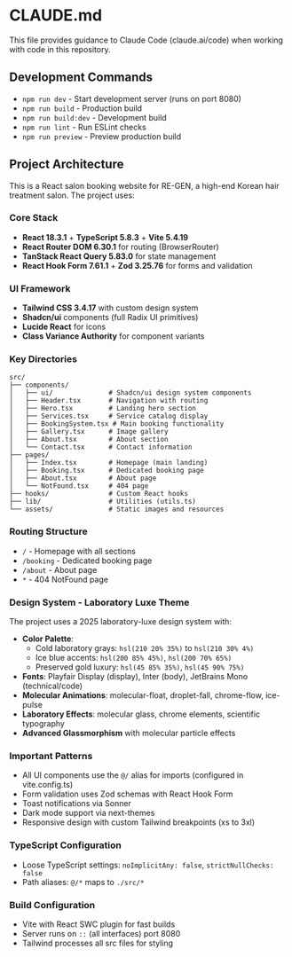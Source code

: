 # CLAUDE.md

This file provides guidance to Claude Code (claude.ai/code) when working with code in this repository.

## Development Commands

- `npm run dev` - Start development server (runs on port 8080)
- `npm run build` - Production build
- `npm run build:dev` - Development build
- `npm run lint` - Run ESLint checks
- `npm run preview` - Preview production build

## Project Architecture

This is a React salon booking website for RE-GEN, a high-end Korean hair treatment salon. The project uses:

### Core Stack
- **React 18.3.1** + **TypeScript 5.8.3** + **Vite 5.4.19**
- **React Router DOM 6.30.1** for routing (BrowserRouter)
- **TanStack React Query 5.83.0** for state management
- **React Hook Form 7.61.1** + **Zod 3.25.76** for forms and validation

### UI Framework
- **Tailwind CSS 3.4.17** with custom design system
- **Shadcn/ui** components (full Radix UI primitives)
- **Lucide React** for icons
- **Class Variance Authority** for component variants

### Key Directories
```
src/
├── components/
│   ├── ui/              # Shadcn/ui design system components
│   ├── Header.tsx       # Navigation with routing
│   ├── Hero.tsx         # Landing hero section
│   ├── Services.tsx     # Service catalog display
│   ├── BookingSystem.tsx # Main booking functionality
│   ├── Gallery.tsx      # Image gallery
│   ├── About.tsx        # About section
│   └── Contact.tsx      # Contact information
├── pages/
│   ├── Index.tsx        # Homepage (main landing)
│   ├── Booking.tsx      # Dedicated booking page
│   ├── About.tsx        # About page
│   └── NotFound.tsx     # 404 page
├── hooks/               # Custom React hooks
├── lib/                 # Utilities (utils.ts)
└── assets/              # Static images and resources
```

### Routing Structure
- `/` - Homepage with all sections
- `/booking` - Dedicated booking page
- `/about` - About page
- `*` - 404 NotFound page

### Design System - Laboratory Luxe Theme
The project uses a 2025 laboratory-luxe design system with:
- **Color Palette**:
  - Cold laboratory grays: `hsl(210 20% 35%)` to `hsl(210 30% 4%)`
  - Ice blue accents: `hsl(200 85% 45%)`, `hsl(200 70% 65%)`
  - Preserved gold luxury: `hsl(45 85% 35%)`, `hsl(45 90% 75%)`
- **Fonts**: Playfair Display (display), Inter (body), JetBrains Mono (technical/code)
- **Molecular Animations**: molecular-float, droplet-fall, chrome-flow, ice-pulse
- **Laboratory Effects**: molecular glass, chrome elements, scientific typography
- **Advanced Glassmorphism** with molecular particle effects

### Important Patterns
- All UI components use the `@/` alias for imports (configured in vite.config.ts)
- Form validation uses Zod schemas with React Hook Form
- Toast notifications via Sonner
- Dark mode support via next-themes
- Responsive design with custom Tailwind breakpoints (xs to 3xl)

### TypeScript Configuration
- Loose TypeScript settings: `noImplicitAny: false`, `strictNullChecks: false`
- Path aliases: `@/*` maps to `./src/*`

### Build Configuration
- Vite with React SWC plugin for fast builds
- Server runs on `::` (all interfaces) port 8080
- Tailwind processes all src files for styling